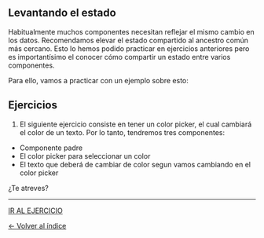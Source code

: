 ## Levantando el estado

Habitualmente muchos componentes necesitan reflejar el mismo cambio en los datos. Recomendamos elevar el estado compartido al ancestro común más cercano. Esto lo hemos podido practicar en ejercicios anteriores pero es importantísimo el conocer cómo compartir un estado entre varios componentes.

Para ello, vamos a practicar con un ejemplo sobre esto:

## Ejercicios

1. El siguiente ejercicio consiste en tener un color picker, el cual cambiará el color de un texto. Por lo tanto, tendremos tres componentes:

* Componente padre
* El color picker para seleccionar un color
* El texto que deberá de cambiar de color segun vamos cambiando en el color picker

¿Te atreves?

---

[IR AL EJERCICIO](../../Ejercicios/Enunciados/9.Subiendo_Estado.md)

[<- Volver al índice](../../README.md)
